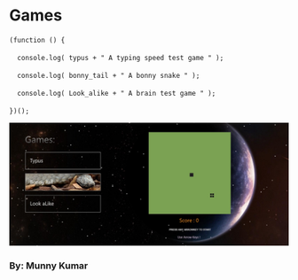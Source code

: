 # Games 

```node
(function () {

  console.log( typus + " A typing speed test game " );

  console.log( bonny_tail + " A bonny snake " );

  console.log( Look_alike + " A brain test game " );
  
})();
```

![Games](https://github.com/storyofcoder/games/blob/master/game.jpg?raw=true)

### By: Munny Kumar
